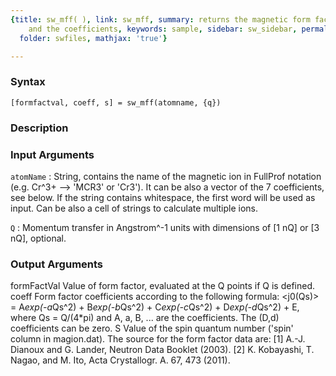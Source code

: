 ```yaml
---
{title: sw_mff( ), link: sw_mff, summary: returns the magnetic form factor values
    and the coefficients, keywords: sample, sidebar: sw_sidebar, permalink: sw_mff.html,
  folder: swfiles, mathjax: 'true'}

---
```


### Syntax

`[formfactval, coeff, s] = sw_mff(atomname, {q})`

### Description



### Input Arguments

`atomName`
: String, contains the name of the magnetic ion in FullProf
  notation (e.g. Cr^3+ --> 'MCR3' or 'Cr3'). It can be also a
  vector of the 7 coefficients, see below. If the string
  contains whitespace, the first word will be used as input.
  Can be also a cell of strings to calculate multiple ions.

`Q`
: Momentum transfer in Angstrom^-1 units with dimensions of
  [1 nQ] or [3 nQ], optional.

### Output Arguments

formFactVal   Value of form factor, evaluated at the Q points if Q is
              defined.
coeff         Form factor coefficients according to the following
              formula:
              <j0(Qs)> = A*exp(-a*Qs^2) + B*exp(-b*Qs^2) + C*exp(-c*Qs^2) + D*exp(-d*Qs^2) + E,
              where Qs = Q/(4*pi) and A, a, B, ... are the coefficients.
              The (D,d) coefficients can be zero.
S             Value of the spin quantum number ('spin' column in magion.dat).
The source for the form factor data are:
[1] A.-J. Dianoux and G. Lander, Neutron Data Booklet (2003).
[2] K. Kobayashi, T. Nagao, and M. Ito, Acta Crystallogr. A. 67, 473 (2011).

